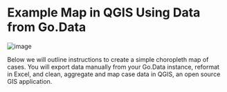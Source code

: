 # Example Map in QGIS Using Data from Go.Data

![image](https://user-images.githubusercontent.com/19505814/122239678-21581d00-ce8f-11eb-8b3e-5a9bfdcd7649.png)

Below we will outline instructions to create a simple choropleth map of cases. You will export data manually from your Go.Data instance, reformat in Excel, and clean, aggregate and map case data in QGIS, an open source GIS application.




